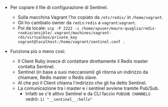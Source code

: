 * Per copiare il file di configurazione di Sentinel.
  * Sulla macchina Vagrant l'ho copiato da `/etc/redis/` in `/home/vagrant`.
  * Gli ho cambiato owner da `redis`:`redis` a `vagrant`:`vagrant`.
  * Poi da locale: `scp -P 2222 -i /home/xpuser/mauro-quaglia/redis-rookie/ansible/.vagrant/machines/vagrant-rds/virtualbox/private_key vagrant@localhost:/home/vagrant/sentinel.conf .`
  
* Funziona più o meno così:
  * Il Client Ruby invece di contattare direttamente il Redis master contatta Sentinel.
  * Sentinel (in base a suoi meccanismi) gli ritorna un indirizzo da chiamare, Redis master o Redis slave.
  * Al che poi il Client chiama l'indirizzo che gli ha detto Sentinel.
  * La comunicazione tra i master e i sentinel avviene tramite Pub/Sub.
    * Infatti se c'è attivo Sentinel e da CLI faccio `PUBSUB CHANNELS` vedrò: `1) "__sentinel__:hello"`
